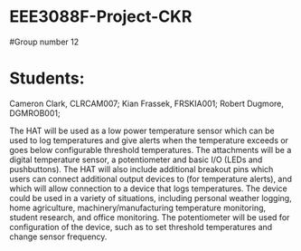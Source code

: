# EEE3088F-Project-CKR
#Group number 12
# Students: 
Cameron Clark, CLRCAM007; 
Kian Frassek, FRSKIA001; 
Robert Dugmore, DGMROB001; 

The HAT will be used as a low power temperature sensor which can be used to log temperatures and give alerts when the temperature exceeds or goes below configurable threshold temperatures. 
The attachments will be a digital temperature sensor, a potentiometer and basic I/O (LEDs and pushbuttons). The HAT will also include additional breakout pins which users can connect additional output devices to (for temperature alerts), and which will allow connection to a device that logs temperatures. 
The device could be used in a variety of situations, including personal weather logging, home agriculture, machinery/manufacturing temperature monitoring, student research, and office monitoring. 
The potentiometer will be used for configuration of the device, such as to set threshold temperatures and change sensor frequency.

